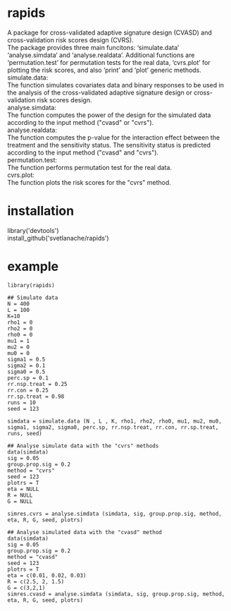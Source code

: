 # rapids
A package for cross-validated adaptive signature design (CVASD)
and cross-validation risk scores design (CVRS).<br/>
The package provides three main funcitons:
‘simulate.data’ ‘analyse.simdata’ and ‘analyse.realdata’.
Additional functions are ‘permutation.test’ for permutation tests
for the real data, ‘cvrs.plot’ for plotting the risk scores, and
also ‘print’ and ‘plot’ generic methods.<br/>
simulate.data:<br/>
     The function simulates covariates data and binary responses to be
     used in the analysis of the cross-validated adaptive signature
     design or cross-validation risk scores design.<br/>
analyse.simdata:<br/>
     The function computes the power of the design for the simulated
     data according to the input method ("cvasd" or "cvrs").<br/>
analyse.realdata:<br/>
     The function computes the p-value for the interaction effect
     between the treatment and the sensitivity status.  The sensitivity
     status is predicted according to the input method ("cvasd" and
     "cvrs").<br/>
permutation.test:<br/>
     The function performs permutation test for the real data.<br/>
cvrs.plot:<br/>
     The function plots the risk scores for the "cvrs" method.
# installation
library('devtools')<br/>
install_github('svetlanache/rapids')
# example
```{r }
library(rapids)

## Simulate data
N = 400
L = 100
K=10
rho1 = 0
rho2 = 0
rho0 = 0
mu1 = 1
mu2 = 0
mu0 = 0
sigma1 = 0.5
sigma2 = 0.1
sigma0 = 0.5
perc.sp = 0.1
rr.nsp.treat = 0.25
rr.con = 0.25
rr.sp.treat = 0.98
runs = 10
seed = 123
     
simdata = simulate.data (N , L , K, rho1, rho2, rho0, mu1, mu2, mu0, sigma1, sigma2, sigma0, perc.sp, rr.nsp.treat, rr.con, rr.sp.treat, runs, seed)

## Analyse simulate data with the "cvrs" methods
data(simdata)
sig = 0.05
group.prop.sig = 0.2
method = "cvrs"
seed = 123
plotrs = T
eta = NULL
R = NULL
G = NULL

simres.cvrs = analyse.simdata (simdata, sig, group.prop.sig, method, eta, R, G, seed, plotrs)

## Analyse simulated data with the "cvasd" method
data(simdata)
sig = 0.05
group.prop.sig = 0.2
method = "cvasd"
seed = 123
plotrs = T
eta = c(0.01, 0.02, 0.03)
R = c(2.5, 2, 1.5)
G = c(3,2,1)
simres.cvasd = analyse.simdata (simdata, sig, group.prop.sig, method, eta, R, G, seed, plotrs)
 
```
   
